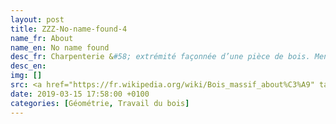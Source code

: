```yaml
---
layout: post
title: ZZZ-No-name-found-4
name_fr: About
name_en: No name found
desc_fr: Charpenterie &#58; extrémité façonnée d’une pièce de bois. Menuiserie &#58; partie perpendiculaire au sens du fil du bois. Extrémité d'une pièce taillée pour être assemblée à une autre.
desc_en: 
img: []
src: <a href="https://fr.wikipedia.org/wiki/Bois_massif_about%C3%A9" target="new">Source</a>
date: 2019-03-15 17:58:00 +0100
categories: [Géométrie, Travail du bois]
---
```

